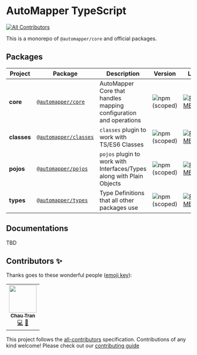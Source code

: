 # AutoMapper TypeScript

<!-- ALL-CONTRIBUTORS-BADGE:START - Do not remove or modify this section -->

[![All Contributors](https://img.shields.io/badge/all_contributors-1-orange.svg?style=flat-square)](#contributors-)

<!-- ALL-CONTRIBUTORS-BADGE:END -->

This is a monorepo of `@automapper/core` and official packages.

## Packages

| Project | Package | Description | Version | Links |
| ------- | ------- | ----------- | ------- | ----- |
|**core**|[`@automapper/core`](https://npmjs.com/package/@automapper/core)|AutoMapper Core that handles mapping configuration and operations|![npm (scoped)](https://img.shields.io/npm/v/@automapper/core)|[![README](https://img.shields.io/badge/README--green.svg)](/packages/core/README.md)|
|**classes**|[`@automapper/classes`](https://npmjs.com/package/@automapper/classes)|`classes` plugin to work with TS/ES6 Classes|![npm (scoped)](https://img.shields.io/npm/v/@automapper/classes)|[![README](https://img.shields.io/badge/README--green.svg)](/packages/classes/README.md)|
|**pojos**|[`@automapper/pojos`](https://npmjs.com/package/@automapper/pojos)|`pojos` plugin to work with Interfaces/Types along with Plain Objects|![npm (scoped)](https://img.shields.io/npm/v/@automapper/pojos)|[![README](https://img.shields.io/badge/README--green.svg)](/packages/pojos/README.md)|
|**types**|[`@automapper/types`](https://npmjs.com/package/@automapper/types)|Type Definitions that all other packages use|![npm (scoped)](https://img.shields.io/npm/v/@automapper/types)|[![README](https://img.shields.io/badge/README--green.svg)](/packages/types/README.md)|

## Documentations

TBD

## Contributors ✨

Thanks goes to these wonderful people ([emoji key](https://allcontributors.org/docs/en/emoji-key)):

<!-- ALL-CONTRIBUTORS-LIST:START - Do not remove or modify this section -->
<!-- prettier-ignore-start -->
<!-- markdownlint-disable -->
<table>
  <tr>
    <td align="center"><a href="https://nartc.me/"><img src="https://avatars1.githubusercontent.com/u/25516557?v=4?s=75" width="75px;" alt=""/><br /><sub><b>Chau Tran</b></sub></a><br /><a href="https://github.com/nartc/mapper/commits?author=nartc" title="Code">💻</a> <a href="#ideas-nartc" title="Ideas, Planning, & Feedback">🤔</a></td>
  </tr>
</table>

<!-- markdownlint-restore -->
<!-- prettier-ignore-end -->

<!-- ALL-CONTRIBUTORS-LIST:END -->

This project follows the [all-contributors](https://github.com/all-contributors/all-contributors) specification.
Contributions of any kind welcome! Please check out our [contributing guide](CONTRIBUTING.MD)

